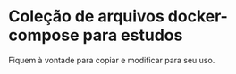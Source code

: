 # Coleção de arquivos docker-compose para estudos

Fiquem à vontade para copiar e modificar para seu uso.
